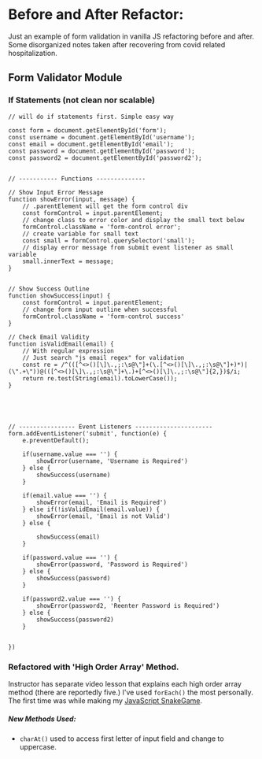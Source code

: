 # Before and After Refactor:

Just an example of form validation in vanilla JS refactoring before and after. Some disorganized notes taken after recovering from covid related hospitalization.

## Form Validator Module

### If Statements (not clean nor scalable)

```JS
// will do if statements first. Simple easy way

const form = document.getElementById('form');
const username = document.getElementById('username');
const email = document.getElementById('email');
const password = document.getElementById('password');
const password2 = document.getElementById('password2');


// ----------- Functions --------------

// Show Input Error Message
function showError(input, message) {
    // .parentElement will get the form control div
    const formControl = input.parentElement;
    // change class to error color and display the small text below
    formControl.className = 'form-control error';
    // create variable for small text
    const small = formControl.querySelector('small');
    // display error message from submit event listener as small variable
    small.innerText = message;
}


// Show Success Outline
function showSuccess(input) {
    const formControl = input.parentElement;
    // change form input outline when successful
    formControl.className = 'form-control success'
}

// Check Email Validity
function isValidEmail(email) {
    // With regular expression
    // Just search "js email regex" for validation
    const re = /^(([^<>()[\]\.,;:\s@\"]+(\.[^<>()[\]\.,;:\s@\"]+)*)|(\".+\"))@(([^<>()[\]\.,;:\s@\"]+\.)+[^<>()[\]\.,;:\s@\"]{2,})$/i;
    return re.test(String(email).toLowerCase());
}





// ---------------- Event Listeners ----------------------
form.addEventListener('submit', function(e) {
    e.preventDefault();

    if(username.value === '') {
        showError(username, 'Username is Required')
    } else {
        showSuccess(username)
    }

    if(email.value === '') {
        showError(email, 'Email is Required')
    } else if(!isValidEmail(email.value)) {
        showError(email, 'Email is not Valid')
    } else {

        showSuccess(email)
    }

    if(password.value === '') {
        showError(password, 'Password is Required')
    } else {
        showSuccess(password)
    }

    if(password2.value === '') {
        showError(password2, 'Reenter Password is Required')
    } else {
        showSuccess(password2)
    }


})
```

### Refactored with 'High Order Array' Method.

Instructor has separate video lesson that explains each high order array method (there are reportedly five.) I've used `forEach()` the most personally. The first time was while making my [JavaScript SnakeGame]().

##### New Methods Used:

- `charAt()` used to access first letter of input field and change to uppercase.
